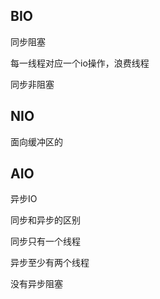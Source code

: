 ## BIO

同步阻塞

每一线程对应一个io操作，浪费线程



同步非阻塞





## NIO

面向缓冲区的



## AIO

异步IO





同步和异步的区别

同步只有一个线程

异步至少有两个线程

没有异步阻塞